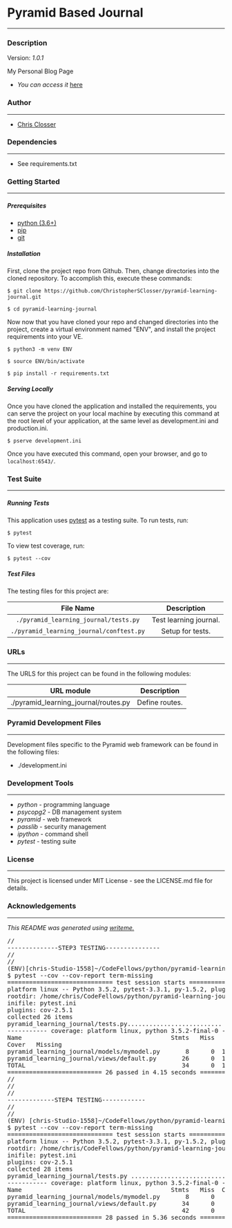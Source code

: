 # Pyramid Based Journal
---
### Description
Version: *1.0.1*

My Personal Blog Page

* *You can access it* [here](https://chrisclosser.herokuapp.com)

### Author
---
* [Chris Closser](https://github.com/ChristopherSClosser/pyramid-learning-journal)

### Dependencies
---
* See requirements.txt

### Getting Started
---
##### *Prerequisites*
* [python (3.6+)](https://www.python.org/downloads/)
* [pip](https://pip.pypa.io/en/stable/)
* [git](https://git-scm.com/)

##### *Installation*
First, clone the project repo from Github. Then, change directories into the cloned repository. To accomplish this, execute these commands:

`$ git clone https://github.com/ChristopherSClosser/pyramid-learning-journal.git`

`$ cd pyramid-learning-journal`

Now now that you have cloned your repo and changed directories into the project, create a virtual environment named "ENV", and install the project requirements into your VE.

`$ python3 -m venv ENV`

`$ source ENV/bin/activate`

`$ pip install -r requirements.txt`

##### *Serving Locally*
Once you have cloned the application and installed the requirements, you can serve the project on your local machine by executing this command at the root level of your application, at the same level as development.ini and production.ini.

`$ pserve development.ini`

Once you have executed this command, open your browser, and go to `localhost:6543/`.

### Test Suite
---
##### *Running Tests*
This application uses [pytest](https://docs.pytest.org/en/latest/) as a testing suite. To run tests, run:

``$ pytest``

To view test coverage, run:

``$ pytest --cov``
##### *Test Files*
The testing files for this project are:

| File Name | Description |
|:---:|:---:|
| `./pyramid_learning_journal/tests.py` | Test learning journal. |
| `./pyramid_learning_journal/conftest.py` | Setup for tests. |

### URLs
---
The URLS for this project can be found in the following modules:

| URL module | Description |
|:---:|:---:|
| ./pyramid_learning_journal/routes.py | Define routes. |

### Pyramid Development Files
---
Development files specific to the Pyramid web framework can be found in the following files:
* ./development.ini

### Development Tools
---
* *python* - programming language
* *psycopg2* - DB management system
* *pyramid* - web framework
* *passlib* - security management
* *ipython* - command shell
* *pytest* - testing suite

### License
---
This project is licensed under MIT License - see the LICENSE.md file for details.

### Acknowledgements
---

*This README was generated using [writeme.](https://github.com/chelseadole/write-me)*

<pre>
//
--------------STEP3 TESTING---------------
//
//
(ENV)[chris-Studio-1558]~/CodeFellows/python/pyramid-learning-journal[step3 !?]:
$ pytest --cov --cov-report term-missing
============================= test session starts ==============================
platform linux -- Python 3.5.2, pytest-3.3.1, py-1.5.2, pluggy-0.6.0
rootdir: /home/chris/CodeFellows/python/pyramid-learning-journal,
inifile: pytest.ini
plugins: cov-2.5.1
collected 26 items
pyramid_learning_journal/tests.py..........................             [100%]
----------- coverage: platform linux, python 3.5.2-final-0 -----------
Name                                         Stmts   Miss
Cover   Missing
pyramid_learning_journal/models/mymodel.py       8      0  100%
pyramid_learning_journal/views/default.py       26      0  100%
TOTAL                                           34      0  100%
========================== 26 passed in 4.15 seconds ===========================
//
//
//
-------------STEP4 TESTING------------
//
//
(ENV) [chris-Studio-1558]~/CodeFellows/python/pyramid-learning-journal[step4]:
$ pytest --cov --cov-report term-missing
============================= test session starts ==============================
platform linux -- Python 3.5.2, pytest-3.3.1, py-1.5.2, pluggy-0.6.0
rootdir: /home/chris/CodeFellows/python/pyramid-learning-journal,
inifile: pytest.ini
plugins: cov-2.5.1
collected 28 items
pyramid_learning_journal/tests.py ............................    [100%]
----------- coverage: platform linux, python 3.5.2-final-0 -----------
Name                                         Stmts   Miss  Cover Missing
pyramid_learning_journal/models/mymodel.py       8      0   100%
pyramid_learning_journal/views/default.py       34      0   100%
TOTAL                                           42      0   100%
========================== 28 passed in 5.36 seconds ===========================
</pre>
